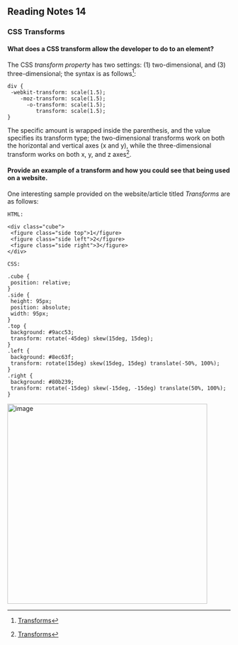 ## Reading Notes 14

### CSS Transforms

#### What does a CSS transform allow the developer to do to an element?
 The CSS *transform property* has two settings: (1) two-dimensional, and (3) three-dimensional; the syntax is as follows[^1]:
 
 ```
 div {
  -webkit-transform: scale(1.5);
     -moz-transform: scale(1.5);
       -o-transform: scale(1.5);
          transform: scale(1.5);
}
 ```
 The specific amount is wrapped inside the parenthesis, and the value specifies its transform type; the two-dimensional transforms work on both the horizontal and vertical axes (x and y), while the three-dimensional transform works on both x, y, and z axes[^1].
 
 
 #### Provide an example of a transform and how you could see that being used on a website.
 
 One interesting sample provided on the website/article titled *Transforms* are as follows:
 
 ```
 HTML:
 
 <div class="cube">
  <figure class="side top">1</figure>
  <figure class="side left">2</figure>
  <figure class="side right">3</figure>
</div>
 
 ```
 ```
 CSS:
 
 .cube {
  position: relative;
}
.side {
  height: 95px;
  position: absolute;
  width: 95px;
}
.top {
  background: #9acc53;
  transform: rotate(-45deg) skew(15deg, 15deg);
}
.left {
  background: #8ec63f;
  transform: rotate(15deg) skew(15deg, 15deg) translate(-50%, 100%);
}
.right {
  background: #80b239;
  transform: rotate(-15deg) skew(-15deg, -15deg) translate(50%, 100%);
}
 
 ```
 <img width="451" alt="image" src="https://user-images.githubusercontent.com/113204667/193062297-51ed37d8-d956-4daa-b83c-48bfc046cef8.png">
 
 
 
 [^1]: [Transforms](https://learn.shayhowe.com/advanced-html-css/css-transforms/)


